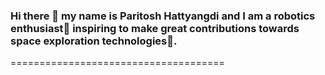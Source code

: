 ### Hi there 👋 my name is Paritosh Hattyangdi and I am a robotics enthusiast🤖 inspiring to make great contributions towards space exploration technologies🚀. 
=====================================

<!--
**Paritosh308/Paritosh308** is a ✨ _special_ ✨ repository because its `README.md` (this file) appears on your GitHub profile.

Here are some ideas to get you started:

- 🔭 I’m currently working on ...
- 🌱 I’m currently learning ...
- 👯 I’m looking to collaborate on ...
- 🤔 I’m looking for help with ...
- 💬 Ask me about ...
- 📫 How to reach me: ...
- 😄 Pronouns: ...
- ⚡ Fun fact: ...
-->
